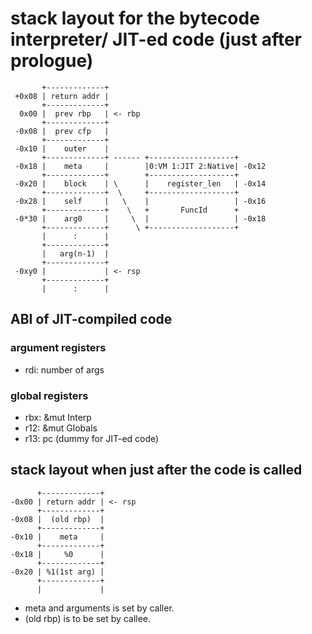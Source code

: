 # stack layout for the bytecode interpreter/ JIT-ed code (just after prologue)

~~~text
       +-------------+
 +0x08 | return addr |
       +-------------+
  0x00 |  prev rbp   | <- rbp
       +-------------+
 -0x08 |  prev cfp   |
       +-------------+
 -0x10 |    outer    |
       +-------------+ ------ +-------------------+
 -0x18 |    meta     |        |0:VM 1:JIT 2:Native| -0x12  
       +-------------+        +-------------------+
 -0x20 |    block    | \      |    register_len   | -0x14
       +-------------+  \     +-------------------+
 -0x28 |    self     |   \    |                   | -0x16
       +-------------+    \   +       FuncId      +
 -0*30 |    arg0     |     \  |                   | -0x18
       +-------------+      \ +-------------------+
       |      :      |
       +-------------+
       |   arg(n-1)  |
       +-------------+
 -0xy0 |             | <- rsp       
       +-------------+
       |      :      |
 ~~~

## ABI of JIT-compiled code

### argument registers

- rdi: number of args

### global registers

- rbx: &mut Interp
- r12: &mut Globals
- r13: pc (dummy for JIT-ed code)

## stack layout when just after the code is called

 ~~~text
       +-------------+
 -0x00 | return addr | <- rsp
       +-------------+
 -0x08 |  (old rbp)  |
       +-------------+
 -0x10 |    meta     |
       +-------------+
 -0x18 |     %0      |
       +-------------+
 -0x20 | %1(1st arg) |
       +-------------+
       |             |
 ~~~~

- meta and arguments is set by caller.
- (old rbp) is to be set by callee.
